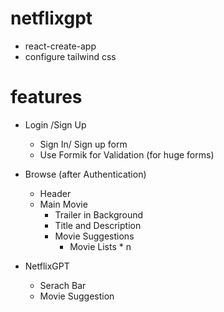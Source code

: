 # netflixgpt
- react-create-app
- configure tailwind css


# features
- Login /Sign Up
    - Sign In/ Sign up form
    - Use Formik for Validation (for huge forms)
- Browse (after Authentication)
    - Header
    - Main Movie
        - Trailer in Background
        - Title and Description
        - Movie Suggestions
            - Movie Lists * n

- NetflixGPT
    - Serach Bar
    - Movie Suggestion
    
     